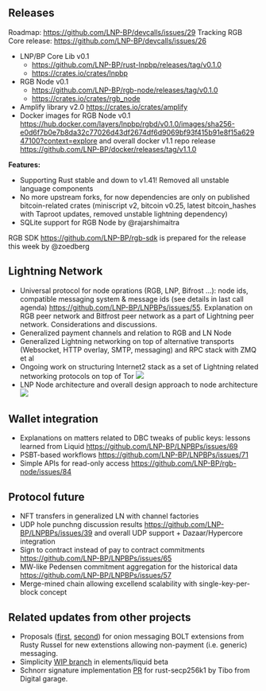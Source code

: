 ## Releases
Roadmap: https://github.com/LNP-BP/devcalls/issues/29
Tracking RGB Core release: https://github.com/LNP-BP/devcalls/issues/26

- LNP/BP Core Lib v0.1 
  * https://github.com/LNP-BP/rust-lnpbp/releases/tag/v0.1.0 
  * https://crates.io/crates/lnpbp
- RGB Node v0.1 
  * https://github.com/LNP-BP/rgb-node/releases/tag/v0.1.0
  * https://crates.io/crates/rgb_node
- Amplify library v2.0 https://crates.io/crates/amplify
- Docker images for RGB Node v0.1 
  <https://hub.docker.com/layers/lnpbp/rgbd/v0.1.0/images/sha256-e0d6f7b0e7b8da32c77026d43df2674df6d9069bf93f415b91e8f15a62947100?context=explore>
  and overall docker v1.1 repo release 
  https://github.com/LNP-BP/docker/releases/tag/v1.1.0

**Features:**
- Supporting Rust stable and down to v1.41! Removed all unstable language components
- No more upstream forks, for now dependencies are only on published bitcoin-related 
  crates (miniscript v2, bitcoin v0.25, latest bitcoin_hashes with Taproot updates, 
  removed unstable lightning dependency)
- SQLite support for RGB Node by @rajarshimaitra

RGB SDK <https://github.com/LNP-BP/rgb-sdk> is prepared for the release this week 
by @zoedberg

## Lightning Network

- Universal protocol for node oprations (RGB, LNP, Bifrost ...): node ids, 
  compatible messaging system & message ids (see details in last call agenda)
  <https://github.com/LNP-BP/LNPBPs/issues/55>.
  Explanation on RGB peer network and Bitfrost peer network as a part of 
  Lightning peer network. Considerations and discussions.
- Generalized payment channels and relation to RGB and LN Node
- Generalized Lightning networking on top of alternative transports (Websocket, 
  HTTP overlay, SMTP, messaging) and RPC stack with ZMQ et al
- Ongoing work on structuring Internet2 stack as a set of Lightning related networking 
  protocols on top of Tor
  ![](https://user-images.githubusercontent.com/372034/96725082-cf6b0000-13b0-11eb-8925-37e108e9ea94.png)
- LNP Node architecture and overall design approach to node architecture
  ![](https://user-images.githubusercontent.com/372034/96725323-0f31e780-13b1-11eb-8875-4d1581a1a59a.png)

## Wallet integration

- Explanations on matters related to DBC tweaks of public keys: lessons learned 
  from Liquid <https://github.com/LNP-BP/LNPBPs/issues/69>
- PSBT-based workflows <https://github.com/LNP-BP/LNPBPs/issues/71>
- Simple APIs for read-only access <https://github.com/LNP-BP/rgb-node/issues/84>

## Protocol future

- NFT transfers in generalized LN with channel factories
- UDP hole punchng discussion results <https://github.com/LNP-BP/LNPBPs/issues/39>
  and overall UDP support + Dazaar/Hypercore integration
- Sign to contract instead of pay to contract commitments
  <https://github.com/LNP-BP/LNPBPs/issues/65>
- MW-like Pedensen commitment aggregation for the historical data
  <https://github.com/LNP-BP/LNPBPs/issues/57>
- Merge-mined chain allowing excellend scalability with single-key-per-block concept

## Related updates from other projects

- Proposals ([first](https://github.com/lightningnetwork/lightning-rfc/pull/755), 
  [second](https://github.com/lightningnetwork/lightning-rfc/pull/759)) for onion 
  messaging BOLT extensions from Rusty Russel for new extenstions allowing 
  non-payment (i.e. generic) messaging.
- Simplicity [WIP branch](https://github.com/ElementsProject/elements/tree/simplicity) 
  in elements/liquid beta
- Schnorr signature implementation 
  [PR](https://github.com/rust-bitcoin/rust-secp256k1/pull/237)
  for rust-secp256k1 by Tibo from Digital garage.
